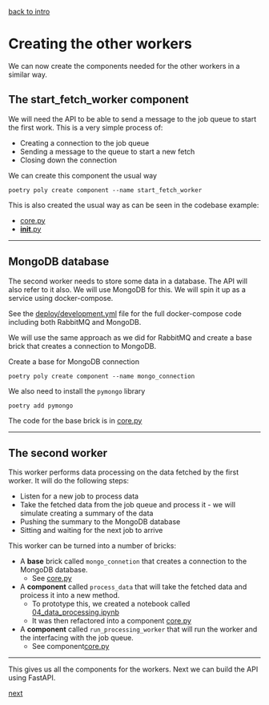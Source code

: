 [back to intro](README.md)

# Creating the other workers

We can now create the components needed for the other workers in a similar way.

## The start_fetch_worker component

We will need the API to be able to send a message to the job queue to start the first work. This is a very simple process of:

- Creating a connection to the job queue
- Sending a message to the queue to start a new fetch
- Closing down the connection

We can create this component the usual way

    poetry poly create component --name start_fetch_worker

This is also created the usual way as can be seen in the codebase example:

- [core.py](components/mousetrap/start_fetch_worker/core.py)
- [**init**.py](components/mousetrap/start_fetch_worker/__init__.py)

---

## MongoDB database

The second worker needs to store some data in a database. The API will also refer to it also. We will use MongoDB for this. We will spin it up as a service using docker-compose.

See the [deploy/development.yml](deploy/development.yml) file for the full docker-compose code including both RabbitMQ and MongoDB.

We will use the same approach as we did for RabbitMQ and create a base brick that creates a connection to MongoDB.

Create a base for MongoDB connection

    poetry poly create component --name mongo_connection

We also need to install the `pymongo` library

    poetry add pymongo

The code for the base brick is in [core.py](bases/mousetrap/mongo_connection/core.py)

---

## The second worker

This worker performs data processing on the data fetched by the first worker. It will do the following steps:

- Listen for a new job to process data
- Take the fetched data from the job queue and process it - we will simulate creating a summary of the data
- Pushing the summary to the MongoDB database
- Sitting and waiting for the next job to arrive

This worker can be turned into a number of bricks:

- A **base** brick called `mongo_connetion` that creates a connection to the MongoDB database.
  - See [core.py](bases/mousetrap/mongo_connection/core.py)
- A **component** called `process_data` that will take the fetched data and proicess it into a new method.
  - To prototype this, we created a notebook called [04_data_processing.ipynb](development/04_data_processing.ipynb)
  - It was then refactored into a component [core.py](components/mousetrap/process_data/core.py)
- A **component** called `run_processing_worker` that will run the worker and the interfacing with the job queue.
  - See component[core.py](components/mousetrap/run_processing_worker/core.py)

---

This gives us all the components for the workers. Next we can build the API using FastAPI.

[next](TUTORIAL_4.md)
